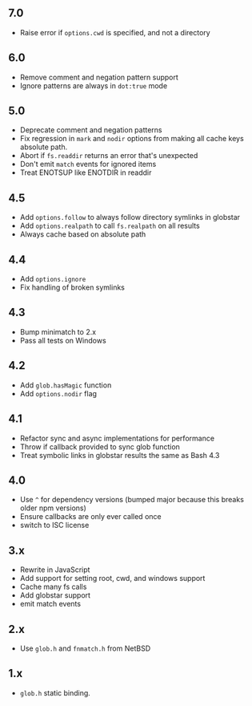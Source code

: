 ## 7.0
- Raise error if `options.cwd` is specified, and not a directory
## 6.0
- Remove comment and negation pattern support
- Ignore patterns are always in `dot:true` mode
## 5.0
- Deprecate comment and negation patterns
- Fix regression in `mark` and `nodir` options from making all cache
  keys absolute path.
- Abort if `fs.readdir` returns an error that's unexpected
- Don't emit `match` events for ignored items
- Treat ENOTSUP like ENOTDIR in readdir
## 4.5
- Add `options.follow` to always follow directory symlinks in globstar
- Add `options.realpath` to call `fs.realpath` on all results
- Always cache based on absolute path
## 4.4
- Add `options.ignore`
- Fix handling of broken symlinks
## 4.3
- Bump minimatch to 2.x
- Pass all tests on Windows
## 4.2
- Add `glob.hasMagic` function
- Add `options.nodir` flag
## 4.1
- Refactor sync and async implementations for performance
- Throw if callback provided to sync glob function
- Treat symbolic links in globstar results the same as Bash 4.3
## 4.0
- Use `^` for dependency versions (bumped major because this breaks
  older npm versions)
- Ensure callbacks are only ever called once
- switch to ISC license
## 3.x
- Rewrite in JavaScript
- Add support for setting root, cwd, and windows support
- Cache many fs calls
- Add globstar support
- emit match events
## 2.x
- Use `glob.h` and `fnmatch.h` from NetBSD
## 1.x
- `glob.h` static binding.
